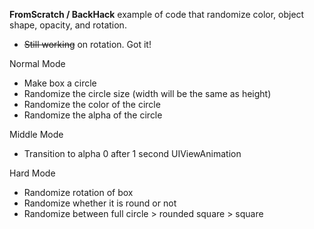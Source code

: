 **FromScratch / BackHack** example of code that randomize color, object shape, opacity, and rotation. 

 - <del>Still working</del> on rotation. Got it!

Normal Mode 

- Make box a circle
- Randomize the circle size (width will be the same as height)
- Randomize the color of the circle 
- Randomize the alpha of the circle


Middle Mode

- Transition to alpha 0 after 1 second
UIViewAnimation

Hard Mode

- Randomize rotation of box
- Randomize whether it is round or not 
- Randomize between full circle  > rounded square > square